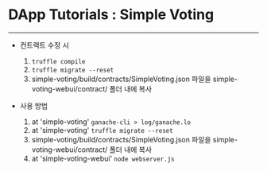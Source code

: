 # DApp Tutorials : Simple Voting
----------

* 컨트랙트 수정 시
    1. `truffle compile`
    2. `truffle migrate --reset`
    3. simple-voting/build/contracts/SimpleVoting.json 파일을 simple-voting-webui/contract/ 폴더 내에 복사

* 사용 방법
    1. at 'simple-voting'
        `ganache-cli > log/ganache.lo`
    2. at 'simple-voting'
        `truffle migrate --reset`
    3. simple-voting/build/contracts/SimpleVoting.json 파일을 simple-voting-webui/contract/ 폴더 내에 복사
    4. at 'simple-voting-webui'
        `node webserver.js`